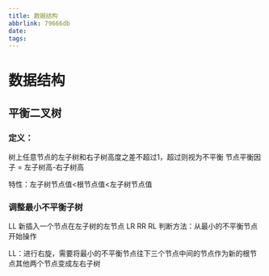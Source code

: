 ```yaml
---
title: 数据结构
abbrlink: 79666db
date:
tags:
---
```


# 数据结构
## 平衡二叉树
### 定义：
树上任意节点的左子树和右子树高度之差不超过1，超过则视为不平衡
节点平衡因子 = 左子树高-右子树高

特性：左子树节点值<根节点值<左子树节点值
### 调整最小不平衡子树
LL 新插入一个节点在左子树的左节点
LR
RR
RL
判断方法：从最小的不平衡节点开始操作

LL：进行右旋，需要将最小的不平衡节点往下三个节点中间的节点作为新的根节点其他两个节点变成左右子树